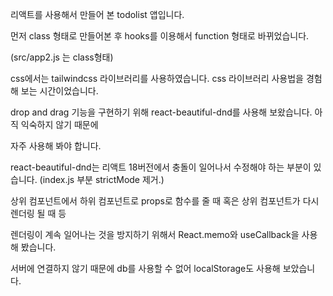 리액트를 사용해서 만들어 본 todolist 앱입니다.

먼저 class 형태로 만들어본 후 hooks를 이용해서 function 형태로 바뀌었습니다.

(src/app2.js 는 class형태)

css에서는 tailwindcss 라이브러리를 사용하였습니다. css 라이브러리 사용법을 경험해 보는 시간이었습니다.

drop and drag 기능을 구현하기 위해 react-beautiful-dnd를 사용해 보왔습니다. 아직 익숙하지 않기 때문에 

자주 사용해 봐야 합니다. 

react-beautiful-dnd는 리액트 18버전에서 충돌이 일어나서 수정해야 하는 부분이 있습니다. (index.js 부분 strictMode 제거.)

상위 컴포넌트에서 하위 컴포넌트로  props로 함수를 줄 때 혹은 상위 컴포넌트가 다시 렌더링 될 때 등

렌더링이 계속 일어나는 것을 방지하기 위해서 React.memo와 useCallback을 사용해 봤습니다.

서버에 연결하지 않기 때문에 db를 사용할 수 없어 localStorage도 사용해 보았습니다.